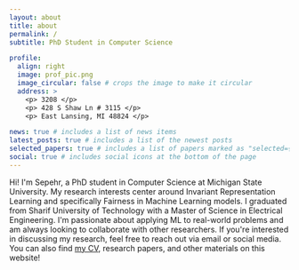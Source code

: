 ```yaml
---
layout: about
title: about
permalink: /
subtitle: PhD Student in Computer Science

profile:
  align: right
  image: prof_pic.png
  image_circular: false # crops the image to make it circular
  address: >
    <p> 3208 </p>
    <p> 428 S Shaw Ln # 3115 </p>
    <p> East Lansing, MI 48824 </p>

news: true # includes a list of news items
latest_posts: true # includes a list of the newest posts
selected_papers: true # includes a list of papers marked as "selected={true}"
social: true # includes social icons at the bottom of the page
---
```


Hi! I'm Sepehr, a PhD student in Computer Science at Michigan State University. 
My research interests center around Invariant Representation Learning and specifically Fairness in Machine Learning models. I graduated from Sharif University of Technology with a Master of Science in Electrical Engineering. I'm passionate about applying ML to real-world problems and am always looking to collaborate with other researchers. If you're interested in discussing my research, feel free to reach out via email or social media. You can also find [my CV](https://sepehrdehdashtian.github.io/assets/pdf/CV-SepehrDehdashtian.pdf), research papers, and other materials on this website!

